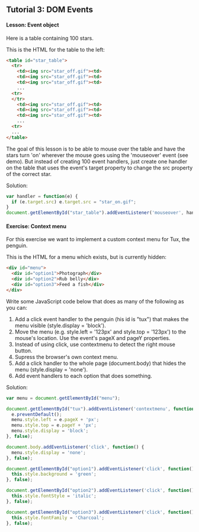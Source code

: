 ## Tutorial 3: DOM Events

#### Lesson: Event object

Here is a table containing 100 stars.
						
This is the HTML for the table to the left:

``` html
<table id="star_table">
  <tr>
    <td><img src="star_off.gif"><td>
    <td><img src="star_off.gif"><td>
    <td><img src="star_off.gif"><td>
    ...
  <tr>
  </tr>
    <td><img src="star_off.gif"><td>
    <td><img src="star_off.gif"><td>
    <td><img src="star_off.gif"><td>
    ...
  <tr>
  ...
</table>
```

The goal of this lesson is to be able to mouse over the table and have the stars turn 'on' wherever the mouse goes using the 'mouseover' event (see demo). But instead of creating 100 event handlers, just create one handler on the table that uses the event's target property to change the src property of the correct star.

Solution:
``` javascript
var handler = function(e) {
  if (e.target.src) e.target.src = "star_on.gif";   
}
document.getElementById("star_table").addEventListener('mouseover', handler, false);
```

#### Exercise: Context menu

For this exercise we want to implement a custom context menu for Tux, the penguin.

	
This is the HTML for a menu which exists, but is currently hidden:

``` html
<div id="menu">
  <div id="option1">Photograph</div>
  <div id="option2">Rub belly</div>
  <div id="option3">Feed a fish</div>
</div>
```

Write some JavaScript code below that does as many of the following as you can:

1. Add a click event handler to the penguin (his id is "tux") that makes the menu visible (style.display = 'block').
2. Move the menu (e.g. style.left = '123px' and style.top = '123px') to the mouse's location. Use the event's pageX and pageY properties.
3. Instead of using click, use contextmenu to detect the right mouse button.
4. Supress the browser's own context menu.
5. Add a click handler to the whole page (document.body) that hides the menu (style.display = 'none').
6. Add event handlers to each option that does something.

Solution:
``` javascript
var menu = document.getElementById("menu");

document.getElementById("tux").addEventListener('contextmenu', function(e) {
  e.preventDefault();
  menu.style.left = e.pageX + 'px';
  menu.style.top = e.pageY + 'px';
  menu.style.display = 'block';
}, false);

document.body.addEventListener('click', function() {
  menu.style.display = 'none';
}, false);

document.getElementById("option1").addEventListener('click', function() {
  this.style.background = 'green';
}, false);

document.getElementById("option2").addEventListener('click', function() {
  this.style.fontStyle = 'italic';
}, false);

document.getElementById("option3").addEventListener('click', function() {
  this.style.fontFamily = 'Charcoal';
}, false);
```